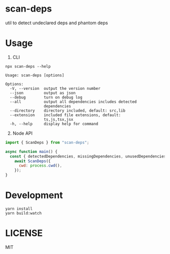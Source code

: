 # scan-deps

util to detect undeclared deps and phantom deps

# Usage

1. CLI

```
npx scan-deps --help
```

```
Usage: scan-deps [options]

Options:
  -V, --version  output the version number
  --json         output as json
  --debug        turn on debug log
  --all          output all dependencies includes detected
                 dependencies
  --directory    directory included, default: src,lib
  --extension    included file extensions, default:
                 ts,js,tsx,jsx
  -h, --help     display help for command
```

2. Node API

```js
import { ScanDeps } from "scan-deps";

async function main() {
  const { detectedDependencies, missingDependencies, unusedDependencies } =
    await ScanDeps({
      cwd: process.cwd(),
    });
}
```

# Development

```
yarn install
yarn build:watch
```

# LICENSE

MIT
